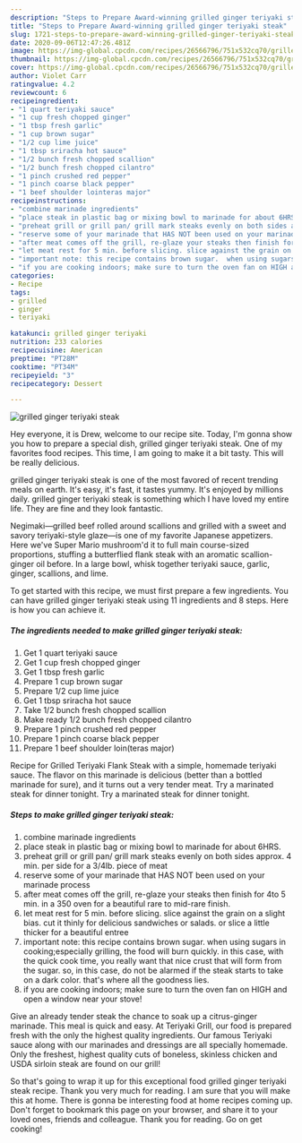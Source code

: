 ```yaml
---
description: "Steps to Prepare Award-winning grilled ginger teriyaki steak"
title: "Steps to Prepare Award-winning grilled ginger teriyaki steak"
slug: 1721-steps-to-prepare-award-winning-grilled-ginger-teriyaki-steak
date: 2020-09-06T12:47:26.481Z
image: https://img-global.cpcdn.com/recipes/26566796/751x532cq70/grilled-ginger-teriyaki-steak-recipe-main-photo.jpg
thumbnail: https://img-global.cpcdn.com/recipes/26566796/751x532cq70/grilled-ginger-teriyaki-steak-recipe-main-photo.jpg
cover: https://img-global.cpcdn.com/recipes/26566796/751x532cq70/grilled-ginger-teriyaki-steak-recipe-main-photo.jpg
author: Violet Carr
ratingvalue: 4.2
reviewcount: 6
recipeingredient:
- "1 quart teriyaki sauce"
- "1 cup fresh chopped ginger"
- "1 tbsp fresh garlic"
- "1 cup brown sugar"
- "1/2 cup lime juice"
- "1 tbsp sriracha hot sauce"
- "1/2 bunch fresh chopped scallion"
- "1/2 bunch fresh chopped cilantro"
- "1 pinch crushed red pepper"
- "1 pinch coarse black pepper"
- "1 beef shoulder lointeras major"
recipeinstructions:
- "combine marinade ingredients"
- "place steak in plastic bag or mixing bowl to marinade for about 6HRS."
- "preheat grill or grill pan/ grill mark steaks evenly on both sides approx. 4 min. per side for a 3/4lb. piece of meat"
- "reserve some of your marinade that HAS NOT been used on your marinade process"
- "after meat comes off the grill, re-glaze your steaks then finish for 4to 5 min. in a 350 oven for a beautiful rare to mid-rare finish."
- "let meat rest for 5 min. before slicing. slice against the grain on a slight bias. cut it thinly for delicious sandwiches or salads. or slice a little thicker for a beautiful entree"
- "important note: this recipe contains brown sugar.  when using sugars in cooking;especially grilling, the food will burn quickly. in this case, with the quick cook time, you really want that nice crust that will form from the sugar. so, in this case,  do not be alarmed if the steak starts to take on a dark color. that&#39;s where all the goodness lies."
- "if you are cooking indoors; make sure to turn the oven fan on HIGH and open a window near your stove!"
categories:
- Recipe
tags:
- grilled
- ginger
- teriyaki

katakunci: grilled ginger teriyaki 
nutrition: 233 calories
recipecuisine: American
preptime: "PT28M"
cooktime: "PT34M"
recipeyield: "3"
recipecategory: Dessert

---
```



![grilled ginger teriyaki steak](https://img-global.cpcdn.com/recipes/26566796/751x532cq70/grilled-ginger-teriyaki-steak-recipe-main-photo.jpg)

Hey everyone, it is Drew, welcome to our recipe site. Today, I'm gonna show you how to prepare a special dish, grilled ginger teriyaki steak. One of my favorites food recipes. This time, I am going to make it a bit tasty. This will be really delicious.

grilled ginger teriyaki steak is one of the most favored of recent trending meals on earth. It's easy, it's fast, it tastes yummy. It's enjoyed by millions daily. grilled ginger teriyaki steak is something which I have loved my entire life. They are fine and they look fantastic.

Negimaki—grilled beef rolled around scallions and grilled with a sweet and savory teriyaki-style glaze—is one of my favorite Japanese appetizers. Here we&#39;ve Super Mario mushroom&#39;d it to full main course-sized proportions, stuffing a butterflied flank steak with an aromatic scallion-ginger oil before. In a large bowl, whisk together teriyaki sauce, garlic, ginger, scallions, and lime.


To get started with this recipe, we must first prepare a few ingredients. You can have grilled ginger teriyaki steak using 11 ingredients and 8 steps. Here is how you can achieve it.

<!--inarticleads1-->

##### The ingredients needed to make grilled ginger teriyaki steak:

1. Get 1 quart teriyaki sauce
1. Get 1 cup fresh chopped ginger
1. Get 1 tbsp fresh garlic
1. Prepare 1 cup brown sugar
1. Prepare 1/2 cup lime juice
1. Get 1 tbsp sriracha hot sauce
1. Take 1/2 bunch fresh chopped scallion
1. Make ready 1/2 bunch fresh chopped cilantro
1. Prepare 1 pinch crushed red pepper
1. Prepare 1 pinch coarse black pepper
1. Prepare 1 beef shoulder loin(teras major)


Recipe for Grilled Teriyaki Flank Steak with a simple, homemade teriyaki sauce. The flavor on this marinade is delicious (better than a bottled marinade for sure), and it turns out a very tender meat. Try a marinated steak for dinner tonight. Try a marinated steak for dinner tonight. 

<!--inarticleads2-->

##### Steps to make grilled ginger teriyaki steak:

1. combine marinade ingredients
1. place steak in plastic bag or mixing bowl to marinade for about 6HRS.
1. preheat grill or grill pan/ grill mark steaks evenly on both sides approx. 4 min. per side for a 3/4lb. piece of meat
1. reserve some of your marinade that HAS NOT been used on your marinade process
1. after meat comes off the grill, re-glaze your steaks then finish for 4to 5 min. in a 350 oven for a beautiful rare to mid-rare finish.
1. let meat rest for 5 min. before slicing. slice against the grain on a slight bias. cut it thinly for delicious sandwiches or salads. or slice a little thicker for a beautiful entree
1. important note: this recipe contains brown sugar.  when using sugars in cooking;especially grilling, the food will burn quickly. in this case, with the quick cook time, you really want that nice crust that will form from the sugar. so, in this case,  do not be alarmed if the steak starts to take on a dark color. that&#39;s where all the goodness lies.
1. if you are cooking indoors; make sure to turn the oven fan on HIGH and open a window near your stove!


Give an already tender steak the chance to soak up a citrus-ginger marinade. This meal is quick and easy. At Teriyaki Grill, our food is prepared fresh with the only the highest quality ingredients. Our famous Teriyaki sauce along with our marinades and dressings are all specially homemade. Only the freshest, highest quality cuts of boneless, skinless chicken and USDA sirloin steak are found on our grill! 

So that's going to wrap it up for this exceptional food grilled ginger teriyaki steak recipe. Thank you very much for reading. I am sure that you will make this at home. There is gonna be interesting food at home recipes coming up. Don't forget to bookmark this page on your browser, and share it to your loved ones, friends and colleague. Thank you for reading. Go on get cooking!
